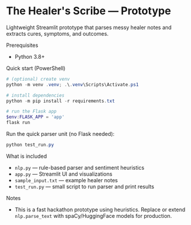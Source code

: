 # The Healer's Scribe — Prototype

Lightweight Streamlit prototype that parses messy healer notes and extracts cures, symptoms, and outcomes.

Prerequisites
- Python 3.8+

Quick start (PowerShell)

```powershell
# (optional) create venv
python -m venv .venv; .\.venv\Scripts\Activate.ps1

# install dependencies
python -m pip install -r requirements.txt

# run the Flask app
$env:FLASK_APP = 'app'
flask run
```

Run the quick parser unit (no Flask needed):

```powershell
python test_run.py
```

What is included
- `nlp.py` — rule-based parser and sentiment heuristics
- `app.py` — Streamlit UI and visualizations
- `sample_input.txt` — example healer notes
- `test_run.py` — small script to run parser and print results

Notes
- This is a fast hackathon prototype using heuristics. Replace or extend `nlp.parse_text` with spaCy/HuggingFace models for production.
